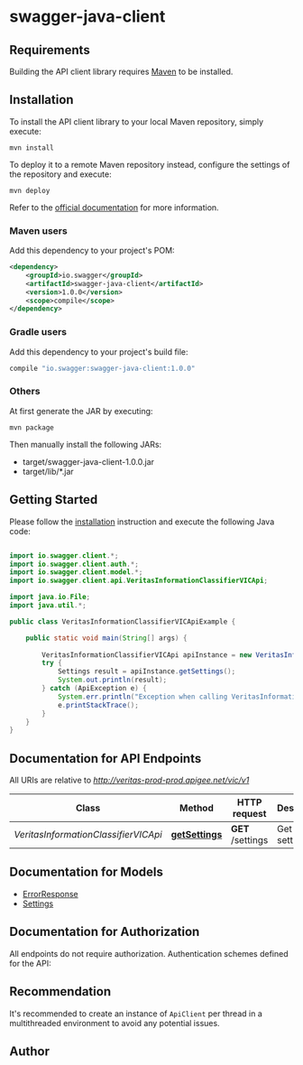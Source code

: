# swagger-java-client

## Requirements

Building the API client library requires [Maven](https://maven.apache.org/) to be installed.

## Installation

To install the API client library to your local Maven repository, simply execute:

```shell
mvn install
```

To deploy it to a remote Maven repository instead, configure the settings of the repository and execute:

```shell
mvn deploy
```

Refer to the [official documentation](https://maven.apache.org/plugins/maven-deploy-plugin/usage.html) for more information.

### Maven users

Add this dependency to your project's POM:

```xml
<dependency>
    <groupId>io.swagger</groupId>
    <artifactId>swagger-java-client</artifactId>
    <version>1.0.0</version>
    <scope>compile</scope>
</dependency>
```

### Gradle users

Add this dependency to your project's build file:

```groovy
compile "io.swagger:swagger-java-client:1.0.0"
```

### Others

At first generate the JAR by executing:

    mvn package

Then manually install the following JARs:

* target/swagger-java-client-1.0.0.jar
* target/lib/*.jar

## Getting Started

Please follow the [installation](#installation) instruction and execute the following Java code:

```java

import io.swagger.client.*;
import io.swagger.client.auth.*;
import io.swagger.client.model.*;
import io.swagger.client.api.VeritasInformationClassifierVICApi;

import java.io.File;
import java.util.*;

public class VeritasInformationClassifierVICApiExample {

    public static void main(String[] args) {
        
        VeritasInformationClassifierVICApi apiInstance = new VeritasInformationClassifierVICApi();
        try {
            Settings result = apiInstance.getSettings();
            System.out.println(result);
        } catch (ApiException e) {
            System.err.println("Exception when calling VeritasInformationClassifierVICApi#getSettings");
            e.printStackTrace();
        }
    }
}

```

## Documentation for API Endpoints

All URIs are relative to *http://veritas-prod-prod.apigee.net/vic/v1*

Class | Method | HTTP request | Description
------------ | ------------- | ------------- | -------------
*VeritasInformationClassifierVICApi* | [**getSettings**](docs/VeritasInformationClassifierVICApi.md#getSettings) | **GET** /settings | Get settings


## Documentation for Models

 - [ErrorResponse](docs/ErrorResponse.md)
 - [Settings](docs/Settings.md)


## Documentation for Authorization

All endpoints do not require authorization.
Authentication schemes defined for the API:

## Recommendation

It's recommended to create an instance of `ApiClient` per thread in a multithreaded environment to avoid any potential issues.

## Author



